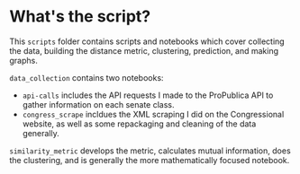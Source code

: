 # What's the script?

This `scripts` folder contains scripts and notebooks which cover collecting the data, building the distance metric, clustering, prediction, and making graphs. 

`data_collection` contains two notebooks:  

- `api-calls` includes the API requests I made to the ProPublica API to gather information on each senate class. 
- `congress_scrape` incldues the XML scraping I did on the Congressional website, as well as some repackaging and cleaning of the data generally. 


`similarity_metric` develops the metric, calculates mutual information, does the clustering, and is generally the more mathematically focused notebook. 
